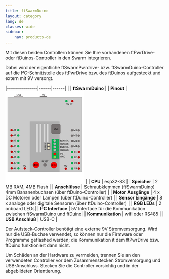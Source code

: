 ```yaml
---
title: ftSwarmDuino
layout: category
lang: de
classes: wide
sidebar:
    nav: products-de
---
```


Mit diesen beiden Controllern können Sie Ihre vorhandenen ftPwrDrive- oder ftDuinos-Controller in den Swarm integrieren. 

Dabei wird der eigentliche ftSwarmPwrdrive- bzw. ftSwarmDuino-Controller auf die I²C-Schnittstelle des ftPwrDrive bzw. des ftDuinos aufgesteckt und extern mit 9V versorgt. 

|---------------|------|------|
| | **ftSwarmDuino** |
| **Pinout**    | <img alt="ftSwarm Pinout" src="/assets/img/ftSwarmDuinoPinout.png" width="250"> |
| **CPU**             | esp32-S3 |
| **Speicher**        | 2 MB RAM, 4MB Flash |
| **Anschlüsse**      | Schraubklemmen (ftSwarmDuino)<br>4mm Bananenbuchsen (über ftDuino-Controller) |
| **Motor Ausgänge**  | 4 x DC Motoren oder Lampen (über ftDuino-Controller) |
| **Sensor Eingänge** | 8 x analoge oder digitale Sensoren (über ftDuino-Controller) |
| **RGB LEDs**        | 2 onboard LEDs|
| **I²C Interface**   | 5V Interface für die Kommunikation zwischen ftSwarmDuino und ftDuino|
| **Kommunikation**   | wifi oder RS485 |
| **USB Anschluß**    | USB-C |

Der Aufsteck-Controller benötigt eine externe 9V Stromversorgung. Wird nur die USB-Buchse verwendet, so können nur die Firmware oder Programme geflashed werden; die Kommunikation it dem ftPwrDrive bzw. ftDuino funktioniert dann nicht.

Um Schäden an der Hardware zu vermeiden, trennen Sie an den verwendeten Controller vor dem Zusammenstecken Stromversorgung und USB-Anschluss. Stecken Sie die Controller vorsichtig und in der abgebildeten Orientierung.   